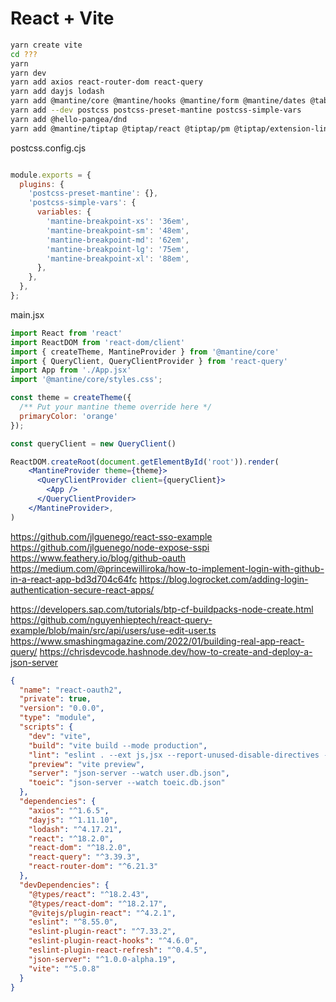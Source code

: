# React + Vite

```sh
yarn create vite
cd ???
yarn
yarn dev
yarn add axios react-router-dom react-query
yarn add dayjs lodash
yarn add @mantine/core @mantine/hooks @mantine/form @mantine/dates @tabler/icons-react @mantine/modals @mantine/notifications @mantinex/dev-icons
yarn add --dev postcss postcss-preset-mantine postcss-simple-vars
yarn add @hello-pangea/dnd
yarn add @mantine/tiptap @tiptap/react @tiptap/pm @tiptap/extension-link @tiptap/starter-kit
```

postcss.config.cjs
```js

module.exports = {
  plugins: {
    'postcss-preset-mantine': {},
    'postcss-simple-vars': {
      variables: {
        'mantine-breakpoint-xs': '36em',
        'mantine-breakpoint-sm': '48em',
        'mantine-breakpoint-md': '62em',
        'mantine-breakpoint-lg': '75em',
        'mantine-breakpoint-xl': '88em',
      },
    },
  },
};
```

main.jsx
```jsx
import React from 'react'
import ReactDOM from 'react-dom/client'
import { createTheme, MantineProvider } from '@mantine/core'
import { QueryClient, QueryClientProvider } from 'react-query'
import App from './App.jsx'
import '@mantine/core/styles.css';

const theme = createTheme({
  /** Put your mantine theme override here */
  primaryColor: 'orange'
});

const queryClient = new QueryClient()

ReactDOM.createRoot(document.getElementById('root')).render(
    <MantineProvider theme={theme}>
      <QueryClientProvider client={queryClient}>
        <App />
      </QueryClientProvider>
    </MantineProvider>,
)
```

https://github.com/jlguenego/react-sso-example
https://github.com/jlguenego/node-expose-sspi
https://www.feathery.io/blog/github-oauth
https://medium.com/@princewilliroka/how-to-implement-login-with-github-in-a-react-app-bd3d704c64fc
https://blog.logrocket.com/adding-login-authentication-secure-react-apps/

https://developers.sap.com/tutorials/btp-cf-buildpacks-node-create.html
https://github.com/nguyenhieptech/react-query-example/blob/main/src/api/users/use-edit-user.ts
https://www.smashingmagazine.com/2022/01/building-real-app-react-query/
https://chrisdevcode.hashnode.dev/how-to-create-and-deploy-a-json-server

```json
{
  "name": "react-oauth2",
  "private": true,
  "version": "0.0.0",
  "type": "module",
  "scripts": {
    "dev": "vite",
    "build": "vite build --mode production",
    "lint": "eslint . --ext js,jsx --report-unused-disable-directives --max-warnings 0",
    "preview": "vite preview",
    "server": "json-server --watch user.db.json",
    "toeic": "json-server --watch toeic.db.json"
  },
  "dependencies": {
    "axios": "^1.6.5",
    "dayjs": "^1.11.10",
    "lodash": "^4.17.21",
    "react": "^18.2.0",
    "react-dom": "^18.2.0",
    "react-query": "^3.39.3",
    "react-router-dom": "^6.21.3"
  },
  "devDependencies": {
    "@types/react": "^18.2.43",
    "@types/react-dom": "^18.2.17",
    "@vitejs/plugin-react": "^4.2.1",
    "eslint": "^8.55.0",
    "eslint-plugin-react": "^7.33.2",
    "eslint-plugin-react-hooks": "^4.6.0",
    "eslint-plugin-react-refresh": "^0.4.5",
    "json-server": "^1.0.0-alpha.19",
    "vite": "^5.0.8"
  }
}
```